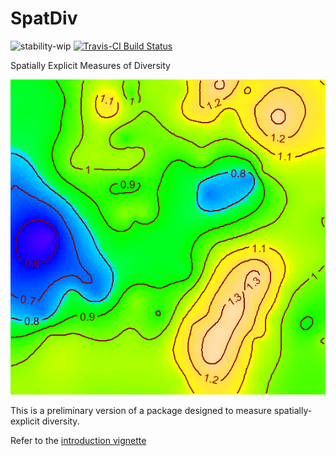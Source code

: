 # SpatDiv

![stability-wip](https://img.shields.io/badge/stability-work_in_progress-lightgrey.svg)
[![Travis-CI Build Status](https://travis-ci.org/EricMarcon/SpatDiv.svg?branch=master)](https://travis-ci.org/EricMarcon/SpatDiv)

Spatially Explicit Measures of Diversity

![Map of the mixing index](docs/mixingindex.png)

This is a preliminary version of a package designed to measure spatially-explicit diversity.

Refer to the [introduction vignette](https://EricMarcon.github.io/SpatDiv/Introduction.html)